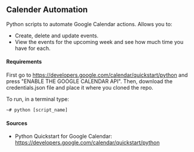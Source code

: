 ## Calender Automation

Python scripts to automate Google Calendar actions.  Allows you to:
* Create, delete and update events.
* View the events for the upcoming week and see how much time you have for each.

#### Requirements

First go to https://developers.google.com/calendar/quickstart/python and press "ENABLE THE GOOGLE CALENDAR API".  Then, download the credentials.json file and place it where you cloned the repo.

To run, in a terminal type:

<pre><code>~# python [script_name]</code></pre>

#### Sources

* Python Quickstart for Google Calendar: https://developers.google.com/calendar/quickstart/python